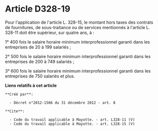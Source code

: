 # Article D328-19

Pour l'application de l'article L. 328-15, le montant hors taxes des contrats de fournitures, de sous-traitance ou de
services mentionnés à l'article L. 328-11 doit être supérieur, sur quatre ans, à : 

1° 400 fois le salaire horaire minimum interprofessionnel garanti dans les entreprises de 20 à 199 salariés ; 

2° 500 fois le salaire horaire minimum interprofessionnel garanti dans les entreprises de 200 à 749 salariés ; 

3° 600 fois le salaire horaire minimum interprofessionnel garanti dans les entreprises de 750 salariés et plus.

**Liens relatifs à cet article**

	**Créé par**:

	  - Décret n°2012-1566 du 31 décembre 2012 - art. 8

	**Cite**:

	  - Code du travail applicable à Mayotte. - art. L328-11 (V)
	  - Code du travail applicable à Mayotte. - art. L328-15 (V)
